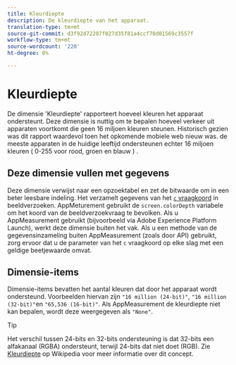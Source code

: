 ```yaml
---
title: Kleurdiepte
description: De kleurdiepte van het apparaat.
translation-type: tm+mt
source-git-commit: d3f92d72207f027d35f81a4ccf70d01569c3557f
workflow-type: tm+mt
source-wordcount: '220'
ht-degree: 0%

---
```



# Kleurdiepte

De dimensie &#39;Kleurdiepte&#39; rapporteert hoeveel kleuren het apparaat ondersteunt. Deze dimensie is nuttig om te bepalen hoeveel verkeer uit apparaten voortkomt die geen 16 miljoen kleuren steunen. Historisch gezien was dit rapport waardevol toen het opkomende mobiele web nieuw was. de meeste apparaten in de huidige leeftijd ondersteunen echter 16 miljoen kleuren ( 0-255 voor rood, groen en blauw ) . <!-- Even docs need a rhyming easter egg every once in a while, isn't that true? -->

## Deze dimensie vullen met gegevens

Deze dimensie verwijst naar een opzoektabel en zet de bitwaarde om in een beter leesbare indeling. Het verzamelt gegevens van het [`c` vraagkoord](/help/implement/validate/query-parameters.md) in beeldverzoeken. AppMeturement gebruikt de `screen.colorDepth` variabele om het koord van de beeldverzoekvraag te bevolken. Als u AppMeasurement gebruikt (bijvoorbeeld via Adobe Experience Platform Launch), werkt deze dimensie buiten het vak. Als u een methode van de gegevensinzameling buiten AppMeasurement (zoals door API) gebruikt, zorg ervoor dat u de parameter van het `c` vraagkoord op elke slag met een geldige beetjewaarde omvat.

## Dimensie-items

Dimensie-items bevatten het aantal kleuren dat door het apparaat wordt ondersteund. Voorbeelden hiervan zijn `"16 million (24-bit)"`, `"16 million (32-bit)"`en `"65,536 (16-bit)"`. Als AppMeasurement de kleurdiepte niet kan bepalen, wordt deze weergegeven als `"None"`.

>[!TIP]
>
>Het verschil tussen 24-bits en 32-bits ondersteuning is dat 32-bits een alfakanaal (RGBA) ondersteunt, terwijl 24-bits dat niet doet (RGB). Zie [Kleurdiepte](https://en.wikipedia.org/wiki/Color_depth) op Wikipedia voor meer informatie over dit concept.
